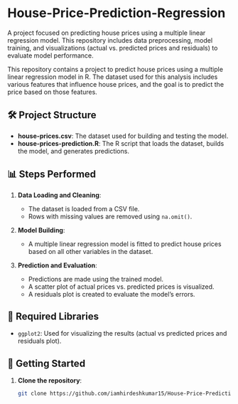 # House-Price-Prediction-Regression
A project focused on predicting house prices using a multiple linear regression model. This repository includes data preprocessing, model training, and visualizations (actual vs. predicted prices and residuals) to evaluate model performance.

This repository contains a project to predict house prices using a multiple linear regression model in R. The dataset used for this analysis includes various features that influence house prices, and the goal is to predict the price based on those features.

## 🛠️ Project Structure

- **house-prices.csv**: The dataset used for building and testing the model.
- **house-prices-prediction.R**: The R script that loads the dataset, builds the model, and generates predictions.

## 📊 Steps Performed

1. **Data Loading and Cleaning**: 
    - The dataset is loaded from a CSV file.
    - Rows with missing values are removed using `na.omit()`.

2. **Model Building**:
    - A multiple linear regression model is fitted to predict house prices based on all other variables in the dataset.

3. **Prediction and Evaluation**:
    - Predictions are made using the trained model.
    - A scatter plot of actual prices vs. predicted prices is visualized.
    - A residuals plot is created to evaluate the model’s errors.

## 🔧 Required Libraries

- `ggplot2`: Used for visualizing the results (actual vs predicted prices and residuals plot).

## 🏁 Getting Started

1. **Clone the repository**:
   ```bash
   git clone https://github.com/iamhirdeshkumar15/House-Price-Prediction-Regression.git
